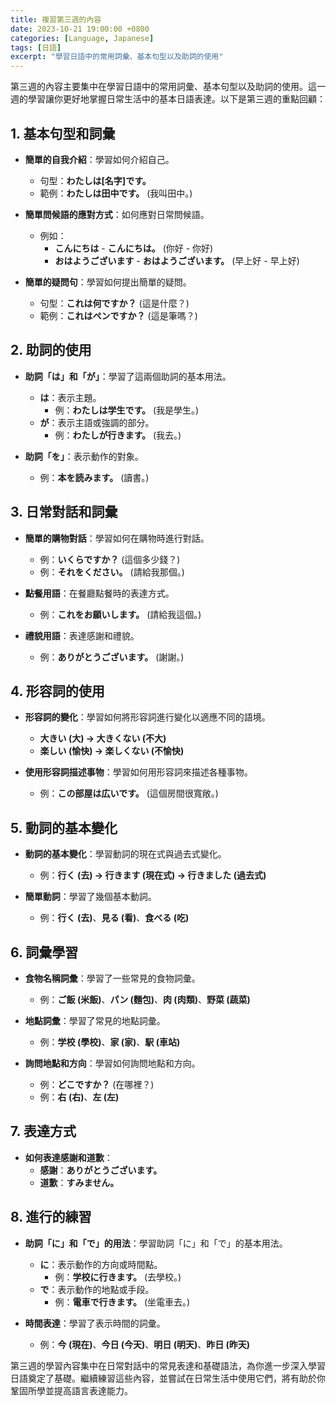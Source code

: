 ```yaml
---
title: 複習第三週的內容
date: 2023-10-21 19:00:00 +0800
categories: [Language, Japanese]
tags: [日語] 
excerpt: "學習日語中的常用詞彙、基本句型以及助詞的使用"
---
```


第三週的內容主要集中在學習日語中的常用詞彙、基本句型以及助詞的使用。這一週的學習讓你更好地掌握日常生活中的基本日語表達。以下是第三週的重點回顧：

## **1. 基本句型和詞彙**
- **簡單的自我介紹**：學習如何介紹自己。
  - 句型：**わたしは[名字]です。**
  - 範例：**わたしは田中です。** (我叫田中。)
  
- **簡單問候語的應對方式**：如何應對日常問候語。
  - 例如：
    - **こんにちは** - **こんにちは。** (你好 - 你好)
    - **おはようございます** - **おはようございます。** (早上好 - 早上好)
  
- **簡單的疑問句**：學習如何提出簡單的疑問。
  - 句型：**これは何ですか？** (這是什麼？)
  - 範例：**これはペンですか？** (這是筆嗎？)

## **2. 助詞的使用**
- **助詞「は」和「が」**：學習了這兩個助詞的基本用法。
  - **は**：表示主題。  
    - 例：**わたしは学生です。** (我是學生。)
  - **が**：表示主語或強調的部分。
    - 例：**わたしが行きます。** (我去。)
  
- **助詞「を」**：表示動作的對象。
  - 例：**本を読みます。** (讀書。)

## **3. 日常對話和詞彙**
- **簡單的購物對話**：學習如何在購物時進行對話。
  - 例：**いくらですか？** (這個多少錢？)
  - 例：**それをください。** (請給我那個。)
  
- **點餐用語**：在餐廳點餐時的表達方式。
  - 例：**これをお願いします。** (請給我這個。)
  
- **禮貌用語**：表達感謝和禮貌。
  - 例：**ありがとうございます。** (謝謝。)

## **4. 形容詞的使用**
- **形容詞的變化**：學習如何將形容詞進行變化以適應不同的語境。
  - **大きい (大) → 大きくない (不大)**
  - **楽しい (愉快) → 楽しくない (不愉快)**

- **使用形容詞描述事物**：學習如何用形容詞來描述各種事物。
  - 例：**この部屋は広いです。** (這個房間很寬敞。)

## **5. 動詞的基本變化**
- **動詞的基本變化**：學習動詞的現在式與過去式變化。
  - 例：**行く (去) → 行きます (現在式) → 行きました (過去式)**
  
- **簡單動詞**：學習了幾個基本動詞。
  - 例：**行く (去)**、**見る (看)**、**食べる (吃)**

## **6. 詞彙學習**
- **食物名稱詞彙**：學習了一些常見的食物詞彙。
  - 例：**ご飯 (米飯)**、**パン (麵包)**、**肉 (肉類)**、**野菜 (蔬菜)**
  
- **地點詞彙**：學習了常見的地點詞彙。
  - 例：**学校 (學校)**、**家 (家)**、**駅 (車站)**
  
- **詢問地點和方向**：學習如何詢問地點和方向。
  - 例：**どこですか？** (在哪裡？)
  - 例：**右 (右)**、**左 (左)**

## **7. 表達方式**
- **如何表達感謝和道歉**：
  - **感謝**：**ありがとうございます。**
  - **道歉**：**すみません。**

## **8. 進行的練習**
- **助詞「に」和「で」的用法**：學習助詞「に」和「で」的基本用法。
  - **に**：表示動作的方向或時間點。
    - 例：**学校に行きます。** (去學校。)
  - **で**：表示動作的地點或手段。
    - 例：**電車で行きます。** (坐電車去。)
  
- **時間表達**：學習了表示時間的詞彙。
  - 例：**今 (現在)**、**今日 (今天)**、**明日 (明天)**、**昨日 (昨天)**

第三週的學習內容集中在日常對話中的常見表達和基礎語法，為你進一步深入學習日語奠定了基礎。繼續練習這些內容，並嘗試在日常生活中使用它們，將有助於你鞏固所學並提高語言表達能力。
